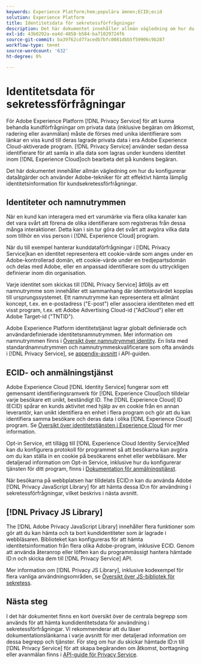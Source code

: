 ```yaml
---
keywords: Experience Platform;hem;populära ämnen;ECID;ecid
solution: Experience Platform
title: Identitetsdata för sekretessförfrågningar
description: Det här dokumentet innehåller allmän vägledning om hur du konfigurerar dataåtgärder och använder Adobe-tekniker för att effektivt hämta lämplig identitetsinformation för kundsekretessförfrågningar.
exl-id: 43b0292a-ea4d-4858-b584-ba71029724f6
source-git-commit: ba39f62cd77acedb7bfc0081dbb5f59906c9b287
workflow-type: tm+mt
source-wordcount: '632'
ht-degree: 0%

---
```


# Identitetsdata för sekretessförfrågningar

För Adobe Experience Platform [!DNL Privacy Service] för att kunna behandla kundförfrågningar om privata data (inklusive begäran om åtkomst, radering eller avanmälan) måste de förses med unika identifierare som länkar en viss kund till deras lagrade privata data i era Adobe Experience Cloud-aktiverade program. [!DNL Privacy Service] använder sedan dessa identifierare för att samla in alla data som lagras under kundens identitet inom [!DNL Experience Cloud]och bearbeta det på kundens begäran.

Det här dokumentet innehåller allmän vägledning om hur du konfigurerar dataåtgärder och använder Adobe-tekniker för att effektivt hämta lämplig identitetsinformation för kundsekretessförfrågningar.

## Identiteter och namnutrymmen

När en kund kan interagera med ert varumärke via flera olika kanaler kan det vara svårt att förena de olika identifierare som registreras från dessa många interaktioner. Detta kan i sin tur göra det svårt att avgöra vilka data som tillhör en viss person i [!DNL Experience Cloud] program.

När du till exempel hanterar kunddataförfrågningar i [!DNL Privacy Service]kan en identitet representera ett cookie-värde som anges under en Adobe-kontrollerad domän, ett cookie-värde under en tredjepartsdomän och delas med Adobe, eller en anpassad identifierare som du uttryckligen definierar inom din organisation.

Varje identitet som skickas till [!DNL Privacy Service] åtföljs av ett namnutrymme som innehåller ett sammanhang där identitetsvärdet kopplas till ursprungssystemet. Ett namnutrymme kan representera ett allmänt koncept, t.ex. en e-postadress (&quot;E-post&quot;) eller associera identiteten med ett visst program, t.ex. ett Adobe Advertising Cloud-id (&quot;AdCloud&quot;) eller ett Adobe Target-id (&quot;TNTID&quot;).

Adobe Experience Platform identitetstjänst lagrar globalt definierade och användardefinierade identitetsnamnutrymmen. Mer information om namnutrymmen finns i [Översikt över namnutrymmet identity](../identity-service/features/namespaces.md). En lista med standardnamnutrymmen och namnutrymmeskvalificerare som ofta används i [!DNL Privacy Service], se [appendix-avsnitt](api/appendix.md) i API-guiden.

## ECID- och anmälningstjänst

Adobe Experience Cloud [!DNL Identity Service] fungerar som ett gemensamt identifieringsramverk för [!DNL Experience Cloud]och tilldelar varje besökare ett unikt, beständigt ID. The [!DNL Experience Cloud] ID (ECID) spårar en kunds aktivitet med hjälp av en cookie från en annan leverantör, kan unikt identifiera en enhet i flera program och gör att du kan identifiera samma besökare och deras data i olika [!DNL Experience Cloud] program. Se [Översikt över identitetstjänsten i Experience Cloud](https://experienceleague.adobe.com/docs/id-service/using/intro/overview.html) för mer information.

Opt-in Service, ett tillägg till [!DNL Experience Cloud Identity Service]Med kan du konfigurera protokoll för programmet så att besökarna kan avgöra om du kan ställa in en cookie på besökarens enhet eller webbläsare. Mer detaljerad information om Opt-in Service, inklusive hur du konfigurerar tjänsten för ditt program, finns i [Dokumentation för anmälningstjänst](https://experienceleague.adobe.com/docs/id-service/using/implementation/opt-in-service/optin-overview.html).

När besökarna på webbplatsen har tilldelats ECID:n kan du använda Adobe [!DNL Privacy JavaScript Library] för att hämta dessa ID:n för användning i sekretessförfrågningar, vilket beskrivs i nästa avsnitt.

## [!DNL Privacy JS Library]

The [!DNL Adobe Privacy JavaScript Library] innehåller flera funktioner som gör att du kan hämta och ta bort kundidentiteter som är lagrade i webbläsaren. Biblioteket kan konfigureras för att hämta identitetsinformation från flera olika Adobe-program, inklusive ECID. Genom att använda återanrop eller löften kan du programmässigt hantera hämtade ID:n och skicka dem till [!DNL Privacy Service] API.

Mer information om [!DNL Privacy JS Library], inklusive kodexempel för flera vanliga användningsområden, se [Översikt över JS-bibliotek för sekretess](js-library.md).

## Nästa steg

I det här dokumentet finns en kort översikt över de centrala begrepp som används för att hämta kundidentitetsdata för användning i sekretessförfrågningar. Vi rekommenderar att du läser dokumentationslänkarna i varje avsnitt för mer detaljerad information om dessa begrepp och tjänster. För steg om hur du skickar hämtade ID:n till [!DNL Privacy Service] för att skapa begäranden om åtkomst, borttagning eller avanmälan finns i [API-guide för Privacy Service](api/overview.md).
